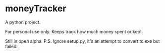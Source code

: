 # moneyTracker
A python project.

For personal use only. Keeps track how much money spent or kept.

Still in open alpha.
P.S. Ignore setup.py, it's an attempt to convert to exe but failed.
